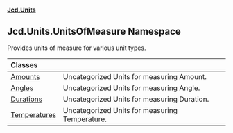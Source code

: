 #### [Jcd.Units](index 'index')

## Jcd.Units.UnitsOfMeasure Namespace

Provides units of measure for various unit types.

| Classes | |
| :--- | :--- |
| [Amounts](Amounts 'Jcd.Units.UnitsOfMeasure.Amounts') | Uncategorized Units for measuring Amount. |
| [Angles](Angles 'Jcd.Units.UnitsOfMeasure.Angles') | Uncategorized Units for measuring Angle. |
| [Durations](Durations 'Jcd.Units.UnitsOfMeasure.Durations') | Uncategorized Units for measuring Duration. |
| [Temperatures](Temperatures 'Jcd.Units.UnitsOfMeasure.Temperatures') | Uncategorized Units for measuring Temperature. |
